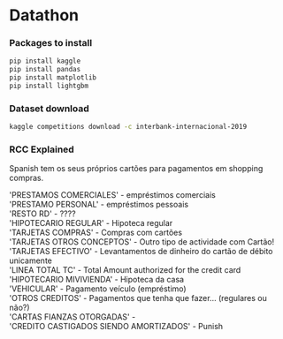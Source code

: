 # Datathon


### Packages to install
```bash
pip install kaggle
pip install pandas
pip install matplotlib
pip install lightgbm
```


### Dataset download
```bash
kaggle competitions download -c interbank-internacional-2019
```

### RCC Explained
Spanish tem os seus próprios cartões para pagamentos em shopping compras.

'PRESTAMOS COMERCIALES'     - empréstimos comerciais  
'PRESTAMO PERSONAL'         - empréstimos pessoais   
'RESTO RD'                  - ????   
'HIPOTECARIO REGULAR'       - Hipoteca regular  
'TARJETAS COMPRAS'          - Compras com cartões  
'TARJETAS OTROS CONCEPTOS'  - Outro tipo de actividade com Cartão!  
'TARJETAS EFECTIVO'         - Levantamentos de dinheiro do cartão de débito unicamente  
'LINEA TOTAL TC'            - Total Amount authorized for the credit card  
'HIPOTECARIO MIVIVIENDA'    - Hipoteca da casa   
'VEHICULAR'                 - Pagamento veículo (empréstimo)  
'OTROS CREDITOS'            - Pagamentos que tenha que fazer... (regulares ou não?)  
'CARTAS FIANZAS OTORGADAS'  -    
'CREDITO CASTIGADOS SIENDO AMORTIZADOS' - Punish   
